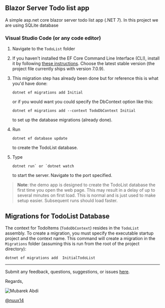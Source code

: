 ## Blazor Server Todo list app
A simple asp.net core blazor server todo list app (.NET 7). In this project we are using SQLite database

### Visual Studio Code (or any code editor)

1. Navigate to the `TodoList` folder 
1. If you haven't installed the EF Core Command Line Interface (CLI), install it by following [these instructions](https://docs.microsoft.com/ef/core/miscellaneous/cli/dotnet). Choose the latest stable version (the project file currently ships with version 7.0.9).
1. This migration step has already been done but for reference this is what you'd have done: 

    ```text
   dotnet ef migrations add Initial
    ``` 

    or if you would want you could specify the DbContext option like this:


    ```text
   dotnet ef migrations add --context TodoDbContext Initial
   ```
   
    to set up the  database migrations (already done).
1. Run 

    ```text
   dotnet ef database update
   ``` 
    
    to create the TodoList database.
1. Type 

   ```text
   dotnet run` or `dotnet watch
   ```
    
   to start the server. Navigate to the port specified.
  
> **Note**: the demo app is designed to create the TodoList database the first time you open the web page. This may result in a delay of up to several minutes on first load. This is normal and is just used to make setup easier. Subsequent runs should load faster.

## Migrations for TodoList Database

The context for TodoItems (`TodoDbContext`) resides in the `TodoList` assembly.  To create a migration, you must specify the executable startup project and the context name. This command will create a migration in the `Migrations` folder (assuming this is run from the root of the project directory):

```text
dotnet ef migrations add  InitialTodoList
```

---

Submit any feedback, questions, suggestions, or issues [here](https://github.com/nuux14/TodoList/issues/new).

Regards,

![Mubarek Abdi](https://github.com/nuux14)

[@nuux14](https://twitter.com/May28_2023)
